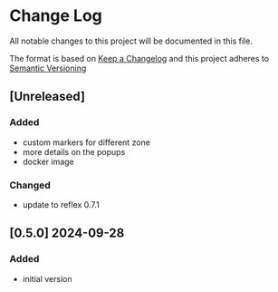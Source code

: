 # Change Log

All notable changes to this project will be documented in this file.

The format is based on [Keep a Changelog](http://keepachangelog.com/) and this project adheres to [Semantic Versioning](https://semver.org/)

## [Unreleased]

### Added

- custom markers for different zone
- more details on the popups
- docker image

### Changed

- update to reflex 0.7.1


## [0.5.0] 2024-09-28

### Added

- initial version


